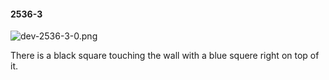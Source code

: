 #### 2536-3
![dev-2536-3-0.png](https://github.com/lil-lab/nlvr/raw/master/nlvr/dev/images/0/dev-2536-3-0.png "dev-2536-3-0.png")

There is a black square touching the wall with a blue squere right on top of it.